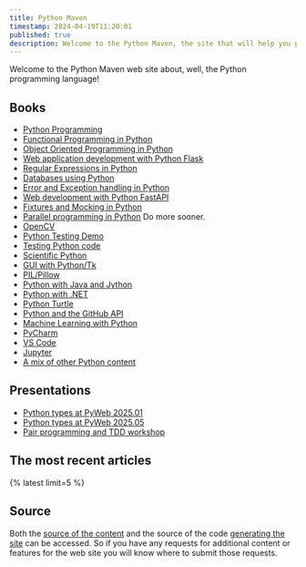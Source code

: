 ```yaml
---
title: Python Maven
timestamp: 2024-04-19T11:20:01
published: true
description: Welcome to the Python Maven, the site that will help you programming in Python.
---
```


Welcome to the Python Maven web site about, well, the Python programming language!

## Books

* [Python Programming](/python-programming/)
* [Functional Programming in Python](/python-functional-programming/)
* [Object Oriented Programming in Python](/python-oop/)
* [Web application development with Python Flask](/python-flask/)
* [Regular Expressions in Python](/python-regular-expressions/)
* [Databases using Python](/python-databases/)
* [Error and Exception handling in Python](/python-exceptions/)
* [Web development with Python FastAPI](/python-fastapi/)
* [Fixtures and Mocking in Python](/python-mocking/)
* [Parallel programming in Python](/python-parallel/) Do more sooner.
* [OpenCV](/python-opencv/)
* [Python Testing Demo](/python-testing-demo/)
* [Testing Python code](/python-testing/)
* [Scientific Python](/python-science/)
* [GUI with Python/Tk](/python-tk/)
* [PIL/Pillow](/python-pil/)
* [Python with Java and Jython](/python-java/)
* [Python with .NET](/python-dotnet/)
* [Python Turtle](/python-turtle/)
* [Python and the GitHub API](/python-github/)
* [Machine Learning with Python](/python-machine-learning/)
* [PyCharm](/python-pycharm/)
* [VS Code](/python-vscode/)
* [Jupyter](/python-jupyter/)
* [A mix of other Python content](/python-other/)


## Presentations

* [Python types at PyWeb 2025.01](/python-types-at-pyweb-2025-01/)
* [Python types at PyWeb 2025.05](/python-types-at-pyweb-2025-05/)
* [Pair programming and TDD workshop](/python-pair-programming-and-tdd-workshop/)


## The most recent articles

{% latest limit=5 %}

## Source

Both the [source of the content](https://github.com/szabgab/python.code-maven.com/) and the source of the code [generating the site](https://github.com/szabgab/code-maven.rs) can be accessed. So if you have any requests for additional content or features for the web site you will know where to submit those requests.



